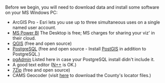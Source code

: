 Before we begin, you will need to download data and install some software on your MS Windows PC:

  * ArcGIS Pro - Esri lets you use up to three simultaneous uses on a single named user account.
  * <a href="https://powerbi.microsoft.com/en-us/downloads/">MS Power BI</a> The Desktop is free; MS charges for sharing your viz' in their cloud.
  * <a href="https://qgis.org/en/site/">QGIS</a> (free and open source)
  * <a href="https://www.postgresql.org/">PostgreSQL</a> (free and open source - Install <a href="https://postgis.net/install/">PostGIS</a> in addition to PostgreSQL.)
  * <a href="https://www.pgadmin.org/">pgAdmin</a> Listed here in case your PostgreSQL install didn't include it.
  * A good text editor (<a href="https://notepad-plus-plus.org/">N++</a> is OK.)
  * <a href="https://www.7-zip.org/">7Zip</a> (free and open source)
  * CAMS Geocoder (visit <a href="https://lacounty.maps.arcgis.com/home/item.html?id=d134cbd2ac6a49fb97c4cd9da97080db#overview">here</a> to download the County's locator files.)
